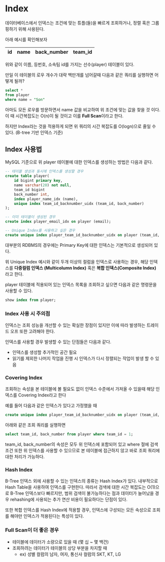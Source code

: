 # Index
데이터베이스에서 인덱스는 조건에 맞는 튜플(들)을 빠르게 조회하거나, 정렬 혹은 그룹핑하기 위해 사용된다.

아래 예시를 확인해보자

| id | name | back_number | team_id |
| --- | --- | --- | --- |

위와 같이 이름, 등번호, 소속팀 id를 가지는 선수(player) 테이블이 있다.

만일 이 테이블의 로우 개수가 대략 백만개를 넘어갈때 다음과 같은 쿼리를 실행하면 어떻게 될까?
```sql
select *
from player
where name = "Son"
```

아마도 모든 로우를 방문하면서 name 값을 비교하여 위 조건에 맞는 값을 찾을 것 이다. 이 때 시간복잡도는 O(n)이 될 것이고 이를 **Full Scan**이라고 한다.

하지만 Index라는 것을 적용하게 되면 위 쿼리의 시간 복잡도를 O(logn)으로 줄일 수 있다. (B-tree 기반 인덱스 기준)


## Index 사용법
MySQL 기준으로 위 player 테이블에 대한 인덱스를 생성하는 방법은 다음과 같다.

```sql
-- 테이블 생성과 동시에 인덱스를 생성할 경우
create table player(
    id bigint primary key,
    name varchar(20) not null,
    team_id bigint
    back_number int,
    index player_name_idx (name),
    unique index team_id_backnumber_uidx (team_id, back_number)
);

-- 이미 테이블이 생성된 경우
create index player_email_idx on player (email);

-- Unique Index를 사용하고 싶은 경우
create unique index player_team_id_backnumber_uidx on player (team_id, back_number);
```

대부분의 RDBMS의 경우에는 Primary Key에 대한 인덱스는 기본적으로 생성되어 있다. 

위 Unique Index 예시와 같이 두개 이상의 컬럼을 인덱스로 사용하는 경우, 해당 인덱스를 **다중컬럼 인덱스 (Multicolumn Index)** 혹은 **복합 인덱스(Composite Index)** 라고 한다.

player 테이블에 적용되어 있는 인덱스 목록을 조회하고 싶으면 다음과 같은 명령문을 사용할 수 있다.

```sql
show index from player;
```
### Index 사용 시 주의점

인덱스는 조회 성능을 개선할 수 있는 확실한 장점이 있지만 이에 따라 발생하는 트레이드 오프 또한 고려해야 한다. 

인덱스를 사용할 경우 발생할 수 있는 단점들은 다음과 같다.

- 인덱스를 생성할 추가적인 공간 필요
- 읽기를 제외한 나머지 작업을 진행 시 인덱스가 다시 정렬되는 작업이 발생 할 수 있음 

### Covering Index
조회하는 속성을 본 테이블에 볼 필요도 없이 인덱스 수준에서 가져올 수 있을때 해당 인덱스를 Covering Index라고 한다

예를 들어 다음과 같은 인덱스가 있다고 가정했을 때
```sql
create unique index player_team_id_backnumber_uidx on player (team_id, back_number);
```

아래와 같은 조회 쿼리를 실행하면
```sql
select team_id, back_number from player where team_id = 1;
```

team_id, back_number의 속성은 모두 위 인덱스에 포함되어 있고 where 절에 검색조건 또한 위 인덱스를 사용할 수 있으므로 본 테이블에 접근하지 않고 바로 조회 쿼리에 대한 처리가 가능하다.


### Hash Index
B-Tree 인덱스 외에 사용할 수 있는 인덱스의 종류는 Hash Index가 있다. 내부적으로 Hash Table을 사용하여 인덱스를 구현한다. 따라서 검색에 대한 시간 복잡도는 O(1)으로 B-Tree 인덱스보다 빠르지만, 범위 검색이 불가능하다는 점과 데이터가 늘어났을 경우 rehashing에 사용되는 추가 연산 비용이 필요하다는 단점이 있다.

또한 복합 인덱스를 Hash Index에 적용할 경우, 인덱스에 구성되는 모든 속성으로 조회를 해야만 인덱스가 적용된다는 특성이 있다.

### Full Scan이 더 좋은 경우
- 테이블에 데이터가 소량으로 있을 때 (몇 십 ~ 몇 백건)
- 조회하려는 데이터가 테이블의 상당 부분을 차지할 때 
    - ex) 성별 컬럼의 남자, 여자, 통신사 컬럼의 SKT, KT, LG

